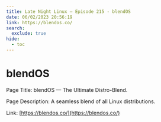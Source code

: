 ```yaml
---
title: Late Night Linux – Episode 215 - blendOS
date: 06/02/2023 20:56:19
link: https://blendos.co/
search:
  exclude: true
hide:
  - toc
---
```


# blendOS

Page Title: blendOS — The Ultimate Distro-Blend.

Page Description: A seamless blend of all Linux distributions. 

Link: [https://blendos.co/](https://blendos.co/)